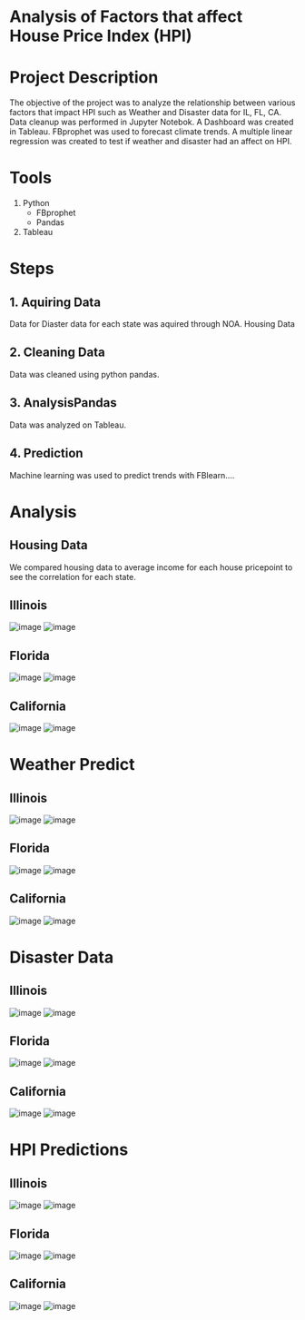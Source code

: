 # Analysis of Factors that affect House Price Index (HPI)

# Project Description 
The objective of the project was to analyze the relationship between various factors that impact HPI such as Weather and Disaster data for IL, FL, CA. Data cleanup was performed in Jupyter Notebok. A Dashboard was created in Tableau. FBprophet was used to forecast climate trends. A multiple linear regression was created to test if weather and disaster had an affect on HPI.
# Tools 
1. Python
   - FBprophet
   - Pandas
2. Tableau
# Steps 
## 1. Aquiring Data 
Data for Diaster data for each state was aquired through NOA. Housing Data
## 2. Cleaning Data
Data was cleaned using python pandas.
## 3. AnalysisPandas
Data was analyzed on Tableau.
## 4. Prediction
Machine learning was used to predict trends with FBlearn....

# Analysis

## Housing Data
We compared housing data to average income for each house pricepoint to see the correlation for each state.

## Illinois
![image](https://user-images.githubusercontent.com/60550835/116014784-f971d900-a604-11eb-9d77-42305ef34c12.png)
![image](https://user-images.githubusercontent.com/60550835/116014802-0f7f9980-a605-11eb-9b76-5b636cff5f71.png)

## Florida
![image](https://user-images.githubusercontent.com/60550835/116024006-524c6c00-a61b-11eb-805f-4aab139e662e.png)
![image](https://user-images.githubusercontent.com/60550835/116024025-5aa4a700-a61b-11eb-95da-5aa74e49b160.png)

## California
![image](https://user-images.githubusercontent.com/60550835/116024285-e0285700-a61b-11eb-850b-409e0c59f256.png)
![image](https://user-images.githubusercontent.com/60550835/116024296-e74f6500-a61b-11eb-8a04-e85b7f50a52d.png)

# Weather Predict

## Illinois
![image](https://user-images.githubusercontent.com/60550835/116175079-a61f8980-a6dd-11eb-94ca-9bff50190f99.png)
![image](https://user-images.githubusercontent.com/60550835/116175128-bd5e7700-a6dd-11eb-9e0c-f57cf4e31bef.png)

## Florida 
![image](https://user-images.githubusercontent.com/60550835/116175197-de26cc80-a6dd-11eb-9130-d788fd8f0f09.png)
![image](https://user-images.githubusercontent.com/60550835/116175219-e4b54400-a6dd-11eb-82ca-9f6607cd1f23.png)

## California
![image](https://user-images.githubusercontent.com/60550835/116175344-1c23f080-a6de-11eb-95e3-2e367a78721f.png)
![image](https://user-images.githubusercontent.com/60550835/116175721-de739780-a6de-11eb-84cf-93d1d6177dce.png)

# Disaster Data

## Illinois
![image](https://user-images.githubusercontent.com/60550835/116434702-a4a6ac00-a818-11eb-9536-a999aaa6908d.png)
![image](https://user-images.githubusercontent.com/60550835/116434773-b5572200-a818-11eb-81cb-b089e2254799.png)

## Florida 
![image](https://user-images.githubusercontent.com/60550835/116435691-a3c24a00-a819-11eb-8e76-e4a91ec1186e.png)
![image](https://user-images.githubusercontent.com/60550835/116435742-b3da2980-a819-11eb-9879-7497c186c1de.png)

## California
![image](https://user-images.githubusercontent.com/60550835/116435815-c6546300-a819-11eb-82d8-96c7e96e2b21.png)
![image](https://user-images.githubusercontent.com/60550835/116435886-d704d900-a819-11eb-9bbc-be8ba2a85dac.png)

# HPI Predictions

## Illinois
![image](https://user-images.githubusercontent.com/60550835/116436780-bc7f2f80-a81a-11eb-83f7-66f47fb43a3e.png)
![image](https://user-images.githubusercontent.com/60550835/116436849-cdc83c00-a81a-11eb-8340-1a193184fa3a.png)

## Florida
![image](https://user-images.githubusercontent.com/60550835/116436912-dcaeee80-a81a-11eb-83d1-21b7806e6803.png)
![image](https://user-images.githubusercontent.com/60550835/116436944-e6385680-a81a-11eb-88c5-39e2a83264aa.png)

## California
![image](https://user-images.githubusercontent.com/60550835/116437041-01a36180-a81b-11eb-9d22-354ee7decffc.png)
![image](https://user-images.githubusercontent.com/60550835/116437060-07994280-a81b-11eb-8e14-1c0bb9211264.png)





